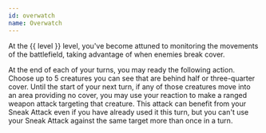 ```yaml
---
id: overwatch
name: Overwatch
---
```

At the {{ level }} level, you've become attuned to monitoring the movements of the battlefield, taking advantage of
when enemies break cover.

At the end of each of your turns, you may ready the following action. Choose up to 5 creatures you can see that are behind
half or three-quarter cover. Until the start of your next turn, if any of those creatures move into an area providing
no cover, you may use your reaction to make a ranged weapon attack targeting that creature. This attack can benefit from
your Sneak Attack even if you have already used it this turn, but you can't use your Sneak Attack against the same target
more than once in a turn.
